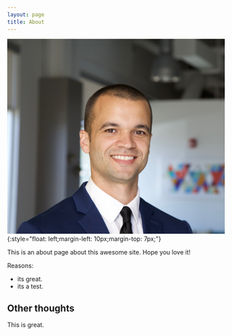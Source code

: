 ```yaml
---
layout: page
title: About
---
```


![LSTM](/images/Argen2.jpg){:style="float: left;margin-left: 10px;margin-top: 7px;"}


This is an about page about this awesome site.
Hope you love it!

Reasons:
- its great.
- its a test.

## Other thoughts

This is great.

